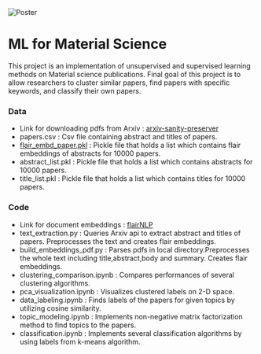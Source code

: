 <img src='https://i.imgur.com/TqHwhXT.jpg' title='Poster' width='' />

# ML for Material Science
This project is an implementation of unsupervised and supervised learning methods on Material science publications.
Final goal of this project is to allow researchers to cluster similar papers, find papers with specific keywords, and classify their own papers.

### Data
* Link for downloading pdfs from Arxiv : [arxiv-sanity-preserver](https://github.com/karpathy/arxiv-sanity-preserver)
* papers.csv : Csv file containing abstract and titles of papers.
* [flair_embd_paper.pkl](https://drive.google.com/open?id=1H_L5ZwIZrrxbJ5O24IsooymUUv3lmuVW) : Pickle file that holds a list which contains flair embeddings of abstracts for 10000 papers.
* abstract_list.pkl : Pickle file that holds a list which contains abstracts for 10000 papers.
* title_list.pkl : Pickle file that holds a list which contains titles for 10000 papers.

### Code
* Link for document embeddings : [flairNLP](https://github.com/flairNLP/flair)
* text_extraction.py : Queries Arxiv api to extract abstract and titles of papers. Preprocesses the text and creates flair embeddings.
* build_embeddings_pdf.py : Parses pdfs in local directory.Preprocesses the whole text including title,abstract,body and summary. Creates flair embeddings.
* clustering_comparison.ipynb : Compares performances of several clustering algorithms. 
* pca_visualization.ipynb : Visualizes clustered labels on 2-D space.
* data_labeling.ipynb : Finds labels of the papers for given topics by utilizing cosine similarity.
* topic_modeling.ipynb : Implements non-negative matrix factorization method to find topics to the papers.
* classification.ipynb : Implements several classification algorithms by using labels from k-means algorithm.

